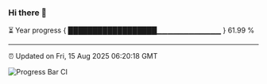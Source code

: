 ### Hi there 👋

⏳ Year progress { ██████████████████▁▁▁▁▁▁▁▁▁▁▁▁ } 61.99 %

---

⏰ Updated on Fri, 15 Aug 2025 06:20:18 GMT

![Progress Bar CI](https://github.com/code-lakshay/GitHub-Actions-Demo/workflows/Progress%20Bar%20CI/badge.svg)
